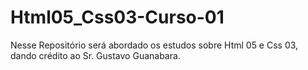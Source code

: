 # Html05_Css03-Curso-01
 Nesse Repositório será abordado os estudos sobre Html 05 e Css 03, dando crédito ao Sr. Gustavo Guanabara.
